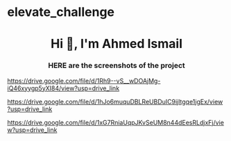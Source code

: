 # elevate_challenge

<h1 align="center">Hi 👋, I'm Ahmed Ismail</h1>
<h3 align="center">HERE are the screenshots of the project</h3>

https://drive.google.com/file/d/1Rh9--vS__wDOAjMg-iQ46xyygp5yXI84/view?usp=drive_link

https://drive.google.com/file/d/1hJo6muquDBLReUBDuIC9ijltgqe1jgEx/view?usp=drive_link

https://drive.google.com/file/d/1xG7RniaUqpJKvSeUM8n44dEesRLdjxFj/view?usp=drive_link


